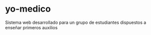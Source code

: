 # yo-medico
Sistema web desarrollado para un grupo de estudiantes dispuestos a enseñar primeros auxilios

